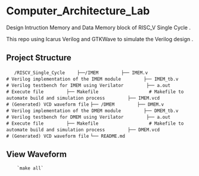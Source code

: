   # Computer_Architecture_Lab

Design Intruction Memory and Data Memory block of RISC_V Single Cycle .

This repo using Icarus Verilog and GTKWave to simulate the Verilog design .

 ## Project Structure
`   /RISCV_Single_Cycle`
`    ├──/IMEM`
`        ├── IMEM.v                     # Verilog implementation of the IMEM module`
`        ├── IMEM_tb.v                  # Verilog testbench for IMEM using Verilator`
`        ├── a.out                      # Execute file`
`        ├── Makefile                   # Makefile to automate build and simulation process`
`        ├── IMEM.vcd                   # (Generated) VCD waveform file`
`├── /DMEM`
`        ├── DMEM.v                     # Verilog implementation of the DMEM module`
`        ├── DMEM_tb.v                  # Verilog testbench for DMEM using Verilator`
`        ├── a.out                      # Execute file`
`        ├── Makefile                   # Makefile to automate build and simulation process`
`        ├── DMEM.vcd                   # (Generated) VCD waveform file`
`└── README.md`

  ## View Waveform  
        `make all`
  
